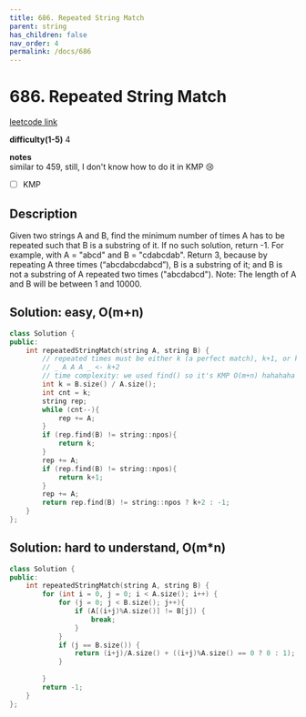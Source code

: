```yaml
---
title: 686. Repeated String Match
parent: string
has_children: false
nav_order: 4
permalink: /docs/686
---
```

# 686. Repeated String Match
[leetcode link](https://leetcode.com/problems/repeated-string-match/)

**difficulty(1-5)** 
4

**notes**   
similar to 459, still, I don't know how to do it in KMP 😢
- [ ] KMP

## Description
Given two strings A and B, find the minimum number of times A has to be repeated such that B is a substring of it. If no such solution, return -1.
For example, with A = "abcd" and B = "cdabcdab".
Return 3, because by repeating A three times (“abcdabcdabcd”), B is a substring of it; and B is not a substring of A repeated two times ("abcdabcd").
Note:
The length of A and B will be between 1 and 10000.

## Solution: easy, O(m+n)
```c++
class Solution {
public:
    int repeatedStringMatch(string A, string B) {
        // repeated times must be either k (a perfect match), k+1, or k+2 at most
        // _ A A A _ <- k+2
        // time complexity: we used find() so it's KMP O(m+n) hahahaha
        int k = B.size() / A.size();
        int cnt = k;
        string rep;
        while (cnt--){
            rep += A;
        }
        if (rep.find(B) != string::npos){
            return k;
        }
        rep += A;
        if (rep.find(B) != string::npos){
            return k+1;
        }
        rep += A;
        return rep.find(B) != string::npos ? k+2 : -1;
    }
};
```

## Solution: hard to understand, O(m*n)
```c++
class Solution {
public:
    int repeatedStringMatch(string A, string B) {
        for (int i = 0, j = 0; i < A.size(); i++) {
            for (j = 0; j < B.size(); j++){
                if (A[(i+j)%A.size()] != B[j]) {
                    break;
                }
            }
            if (j == B.size()) {
                return (i+j)/A.size() + ((i+j)%A.size() == 0 ? 0 : 1);
            }
            
        }
        return -1;
    }
};
```